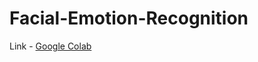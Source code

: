 # Facial-Emotion-Recognition

Link - [Google Colab](https://colab.research.google.com/drive/10jzrdxR6mziCS6BNmrjjfTlTA0Y_j7xK?usp=sharing)
